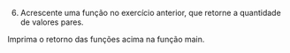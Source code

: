 6) Acrescente uma função no exercício anterior, que retorne a quantidade de valores pares.

Imprima o retorno das funções acima na função main.